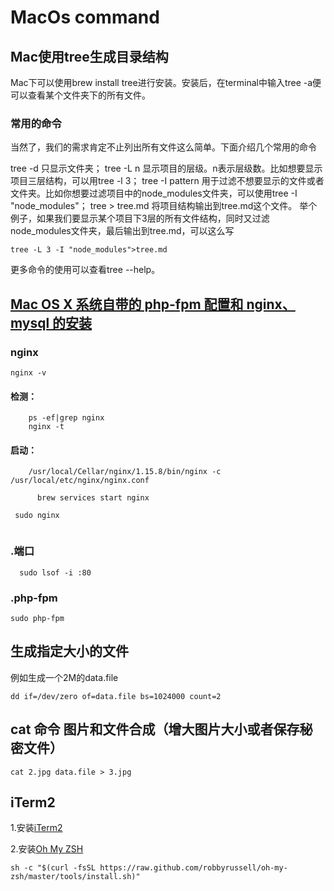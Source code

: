 # MacOs command
## Mac使用tree生成目录结构
Mac下可以使用brew install tree进行安装。安装后，在terminal中输入tree -a便可以查看某个文件夹下的所有文件。

### 常用的命令
当然了，我们的需求肯定不止列出所有文件这么简单。下面介绍几个常用的命令

tree -d 只显示文件夹；
tree -L n 显示项目的层级。n表示层级数。比如想要显示项目三层结构，可以用tree -l 3；
tree -I pattern 用于过滤不想要显示的文件或者文件夹。比如你想要过滤项目中的node_modules文件夹，可以使用tree -I "node_modules"；
tree > tree.md 将项目结构输出到tree.md这个文件。
举个例子，如果我们要显示某个项目下3层的所有文件结构，同时又过滤node_modules文件夹，最后输出到tree.md，可以这么写

```
tree -L 3 -I "node_modules">tree.md
```


更多命令的使用可以查看tree --help。

## [Mac OS X 系统自带的 php-fpm 配置和 nginx、mysql 的安装](https://lzw.me/a/mac-osx-php-fpm-nginx-mysql.html)
### nginx 

``` 
nginx -v

```
#### 检测：
```
    ps -ef|grep nginx
    nginx -t
```
    
  #### 启动：
    
```
    /usr/local/Cellar/nginx/1.15.8/bin/nginx -c /usr/local/etc/nginx/nginx.conf
```
    
```
      brew services start nginx
```
```
 sudo nginx
   
```
    
 ### .端口
```
  sudo lsof -i :80
```
### .php-fpm
   
```
sudo php-fpm
```

## 生成指定大小的文件

例如生成一个2M的data.file
```
dd if=/dev/zero of=data.file bs=1024000 count=2
```

## cat 命令 图片和文件合成（增大图片大小或者保存秘密文件）

```
cat 2.jpg data.file > 3.jpg
```


## iTerm2

1.安装[iTerm2](https://www.iterm2.com/downloads.html)

2.安装[Oh My ZSH](https://ohmyz.sh/)

```
sh -c "$(curl -fsSL https://raw.github.com/robbyrussell/oh-my-zsh/master/tools/install.sh)"
```
    
